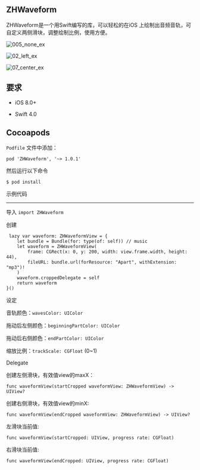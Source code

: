ZHWaveform
----
ZHWaveform是一个用Swift编写的库，可以轻松的在iOS 上绘制出音频音轨，可自定义两侧滑块，调整绘制比例，使用方便。


![005_none_ex](https://image.ibb.co/iY6f2G/005_none_ex.png)


![02_left_ex](https://image.ibb.co/gZieUw/02_left_ex.png)


![07_center_ex](https://image.ibb.co/dN3A2G/07_center_ex.png)


要求
---

 - iOS 8.0+

 - Swift 4.0
 

Cocoapods
---

`Podfile` 文件中添加：

`pod 'ZHWaveform', '~> 1.0.1'`
   
然后运行以下命令
 
`$ pod install`

示例代码
 - - -
 
导入
`import ZHWaveform`

创建
 
     lazy var waveform: ZHWaveformView = {
        let bundle = Bundle(for: type(of: self)) // music
        let waveform = ZHWaveformView(
            frame: CGRect(x: 0, y: 200, width: view.frame.width, height: 44),
            fileURL: bundle.url(forResource: "Apart", withExtension: "mp3")!
        )
        waveform.croppedDelegate = self
        return waveform
    }()
    
    
    
设定

  音轨颜色：`wavesColor: UIColor`
  

  拖动后左侧颜色：`beginningPartColor: UIColor`
  

  拖动后右侧颜色：`endPartColor: UIColor`
  
    
 缩放比例：`trackScale: CGFloat` (0~1)
 
 
 
Delegate
 
 创建左侧滑块，有效值view的maxX：
 
 `func waveformView(startCropped waveformView: ZHWaveformView) -> UIView?`
 
 
 创建右侧滑块，有效值view的minX:
 
 `func waveformView(endCropped waveformView: ZHWaveformView) -> UIView?`
 
 
 左滑块当前值:
 
 `func waveformView(startCropped: UIView, progress rate: CGFloat)`
 
 
 右滑块当前值:
 
 `func waveformView(endCropped: UIView, progress rate: CGFloat)`
